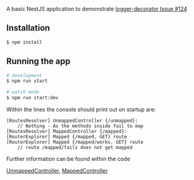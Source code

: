A basic NestJS application to demonstrate 
[logger-decorator Issue #124](https://github.com/pustovitDmytro/logger-decorator/issues/124)

## Installation

```bash
$ npm install
```

## Running the app

```bash
# development
$ npm run start

# watch mode
$ npm run start:dev
``````

Within the lines the console should print out on startup are:
```
[RoutesResolver] UnmappedController {/unmapped}:
    // Nothing - As the methods inside fail to map
[RoutesResolver] MappedController {/mapped}:
[RouterExplorer] Mapped {/mapped, GET} route
[RouterExplorer] Mapped {/mapped/works, GET} route
    // route /mapped/fails does not get mapped
```

Further information can be found within the code

[UnmappedController](./src/unmapped/unmapped.controller.ts), 
[MappedController](./src/mapped/mapped.controller.ts)